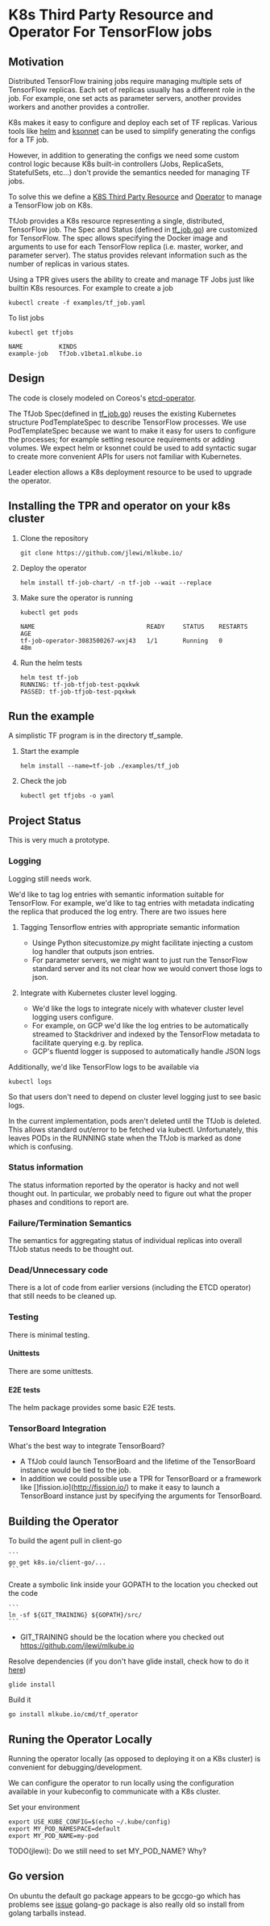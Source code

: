 # K8s Third Party Resource and Operator For TensorFlow jobs

## Motivation

Distributed TensorFlow training jobs require managing multiple sets of TensorFlow replicas. 
Each set of replicas usually has a different role in the job. For example, one set acts
 as parameter servers, another provides workers and another provides a controller.
 
K8s makes it easy to configure and deploy each set of TF replicas. Various tools like
 [helm](https://github.com/kubernetes/helm) and [ksonnet](http://ksonnet.heptio.com/) can
 be used to simplify generating the configs for a TF job.
 
 However, in addition to generating the configs we need some custom control logic because
 K8s built-in controllers (Jobs, ReplicaSets, StatefulSets, etc...) don't provide the semantics
 needed for managing TF jobs.
 
 To solve this we define a 
 [K8S Third Party Resource](https://kubernetes.io/docs/tasks/access-kubernetes-api/extend-api-third-party-resource/)
 and [Operator](https://coreos.com/blog/introducing-operators.html) to manage a TensorFlow
 job on K8s.


TfJob provides a K8s resource representing a single, distributed, TensorFlow job. 
The Spec and Status (defined in [tf_job.go](https://github.com/jlewi/mlkube.io/blob/master/pkg/spec/tf_job.go))
are customized for TensorFlow. The spec allows specifying the Docker image and arguments to use for each TensorFlow
replica (i.e. master, worker, and parameter server). The status provides relevant information such as the number of
replicas in various states.

Using a TPR gives users the ability to create and manage TF Jobs just like builtin K8s resources. For example to
create a job

```
kubectl create -f examples/tf_job.yaml
```

To list jobs

```
kubectl get tfjobs

NAME          KINDS
example-job   TfJob.v1beta1.mlkube.io
```

## Design

The code is closely modeled on Coreos's [etcd-operator](https://github.com/coreos/etcd-operator).

The TfJob Spec(defined in [tf_job.go](https://github.com/jlewi/mlkube.io/blob/master/pkg/spec/tf_job.go)) 
reuses the existing Kubernetes structure PodTemplateSpec to describe TensorFlow processes. 
We use PodTemplateSpec because we want to make it easy for users to 
  configure the processes; for example setting resource requirements or adding volumes. 
  We expect
helm or ksonnet could be used to add syntactic sugar to create more convenient APIs for users not familiar
with Kubernetes.

Leader election allows a K8s deployment resource to be used to upgrade the operator.

## Installing the TPR and operator on your k8s cluster

1. Clone the repository

    ```
    git clone https://github.com/jlewi/mlkube.io/
    ```

1. Deploy the operator

   ```
   helm install tf-job-chart/ -n tf-job --wait --replace
   ```

1. Make sure the operator is running

    ```
    kubectl get pods
    
    NAME                               READY     STATUS    RESTARTS   AGE
    tf-job-operator-3083500267-wxj43   1/1       Running   0          48m

    ```

1. Run the helm tests

    ```
    helm test tf-job
    RUNNING: tf-job-tfjob-test-pqxkwk
    PASSED: tf-job-tfjob-test-pqxkwk
    ```
    
## Run the example

A simplistic TF program is in the directory tf_sample. 

1. Start the example

    ```
    helm install --name=tf-job ./examples/tf_job
    ```
    
1. Check the job

    ```
    kubectl get tfjobs -o yaml
    ```

## Project Status

This is very much a prototype.

### Logging

Logging still needs work.

We'd like to tag log entries with semantic information suitable for TensorFlow. For example, we'd like to tag entries with metadata indicating the
replica that produced the log entry. There are two issues here

1. Tagging Tensorflow entries with appropriate semantic information

    * Usinge Python sitecustomize.py might facilitate injecting a custom log handler that outputs json entries.
    * For parameter servers, we might want to just run the TensorFlow standard server and its not clear how we
      would convert those logs to json.
      
1. Integrate with Kubernetes cluster level logging.

    * We'd like the logs to integrate nicely with whatever cluster level logging users configure.
    * For example, on GCP we'd like the log entries to be automatically streamed to Stackdriver and indexed by the
      TensorFlow metadata to facilitate querying e.g. by replica.
    * GCP's fluentd logger is supposed to automatically handle JSON logs

Additionally, we'd like TensorFlow logs to be available via

```
kubectl logs
```

So that users don't need to depend on cluster level logging just to see basic logs.

In the current implementation, pods aren't deleted until the TfJob is deleted. This allows standard out/error to be fetched
via kubectl. Unfortunately, this leaves PODs in the RUNNING state when the TfJob is marked as done which is confusing. 

### Status information

The status information reported by the operator is hacky and not well thought out. In particular, we probably
need to figure out what the proper phases and conditions to report are.

### Failure/Termination Semantics

The semantics for aggregating status of individual replicas into overall TfJob status needs to be thought out.

### Dead/Unnecessary code

There is a lot of code from earlier versions (including the ETCD operator) that still needs to be cleaned up.

### Testing

There is minimal testing.

#### Unittests

There are some unittests.

#### E2E tests

The helm package provides some basic E2E tests.

### TensorBoard Integration

What's the best way to integrate TensorBoard?

  *  A TfJob could launch TensorBoard and the lifetime of the TensorBoard instance would be tied to the job.
  *  In addition we could possible use a TPR for TensorBoard or a framework like []fission.io](http://fission.io/) to
     make it easy to launch a TensorBoard instance just by specifying the arguments for TensorBoard.

## Building the Operator

To build the agent pull in client-go

    ```
    go get k8s.io/client-go/...
    ```

Create a symbolic link inside your GOPATH to the location you checked out the code

    ```
    ln -sf ${GIT_TRAINING} ${GOPATH}/src/
    ```

  * GIT_TRAINING should be the location where you checked out https://github.com/jlewi/mlkube.io

Resolve dependencies (if you don't have glide install, check how to do it [here](https://github.com/Masterminds/glide/blob/master/README.md#install))

```
glide install
```

Build it

```
go install mlkube.io/cmd/tf_operator
```

## Runing the Operator Locally

Running the operator locally (as opposed to deploying it on a K8s cluster) is convenient for debugging/development.

We can configure the operator to run locally using the configuration available in your kubeconfig to communicate with 
a K8s cluster.

Set your environment
```
export USE_KUBE_CONFIG=$(echo ~/.kube/config)
export MY_POD_NAMESPACE=default
export MY_POD_NAME=my-pod
```

TODO(jlewi): Do we still need to set MY_POD_NAME? Why?

## Go version

On ubuntu the default go package appears to be gccgo-go which has problems see [issue](https://github.com/golang/go/issues/15429) golang-go package is also really old so install from golang tarballs instead.
